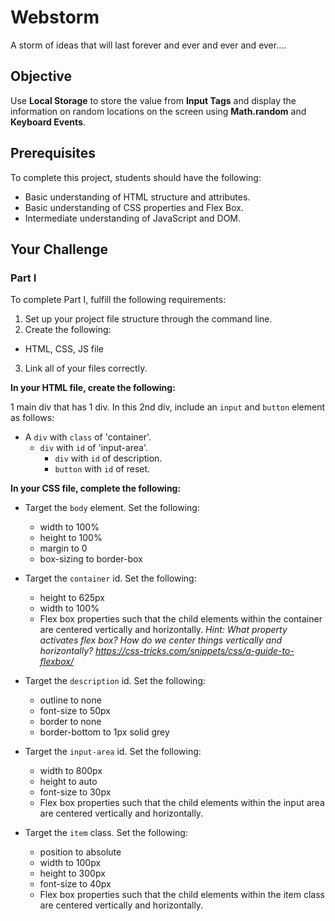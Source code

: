 # Webstorm

A storm of ideas that will last forever and ever and ever and ever....

## Objective
Use **Local Storage** to store the value from **Input Tags** and display the information on random locations on the screen using **Math.random** and **Keyboard Events**.

## Prerequisites
To complete this project, students should have the following:
* Basic understanding of HTML structure and attributes.
* Basic understanding of CSS properties and Flex Box.
* Intermediate understanding of JavaScript and DOM.

## Your Challenge

### Part I
To complete Part I, fulfill the following requirements:
1. Set up your project file structure through the command line.
2. Create the following:
* HTML, CSS, JS file
3. Link all of your files correctly.

**In your HTML file, create the following:**

1 main div that has 1 div. In this 2nd div, include an ```input``` and ```button``` element as follows:

* A ```div``` with ```class``` of 'container'.
  - ```div``` with ```id``` of 'input-area'.
    - ```div``` with ```id``` of description.
    - ```button``` with ```id``` of reset.

**In your CSS file, complete the following:**
* Target the ```body``` element. Set the following:
  - width to 100%
  - height to 100%
  - margin to 0
  - box-sizing to border-box

* Target the ```container``` id. Set the following:
  - height to 625px
  - width to 100%
  - Flex box properties such that the child elements within the container are centered vertically and horizontally. *Hint: What property activates flex box? How do we center things vertically and horizontally? https://css-tricks.com/snippets/css/a-guide-to-flexbox/*

* Target the ```description``` id. Set the following:
  - outline to none
  - font-size to 50px
  - border to none
  - border-bottom to 1px solid grey

* Target the ```input-area``` id. Set the following:
  - width to 800px
  - height to auto
  - font-size to 30px
  - Flex box properties such that the child elements within the input area are centered vertically and horizontally.

* Target the ```item``` class. Set the following:
  - position to absolute
  - width to 100px
  - height to 300px
  - font-size to 40px
  - Flex box properties such that the child elements within the item class are centered vertically and horizontally.
